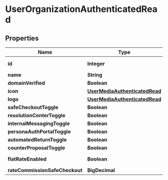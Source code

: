 

# UserOrganizationAuthenticatedRead



## Properties

| Name | Type | Description | Notes |
|------------ | ------------- | ------------- | -------------|
|**id** | **Integer** |  |  [optional] [readonly] |
|**name** | **String** |  |  [optional] |
|**domainVerified** | **Boolean** |  |  |
|**icon** | [**UserMediaAuthenticatedRead**](UserMediaAuthenticatedRead.md) |  |  [optional] |
|**logo** | [**UserMediaAuthenticatedRead**](UserMediaAuthenticatedRead.md) |  |  [optional] |
|**safeCheckoutToggle** | **Boolean** |  |  |
|**resolutionCenterToggle** | **Boolean** |  |  |
|**internalMessagingToggle** | **Boolean** |  |  |
|**personaAuthPortalToggle** | **Boolean** |  |  |
|**automatedReturnToggle** | **Boolean** |  |  |
|**counterProposalToggle** | **Boolean** |  |  |
|**flatRateEnabled** | **Boolean** |  |  [optional] [readonly] |
|**rateCommissionSafeCheckout** | **BigDecimal** |  |  |



